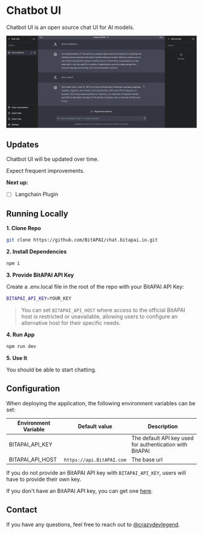 # Chatbot UI

Chatbot UI is an open source chat UI for AI models.

![Chatbot UI](./public/screenshots/Screenshot-07082023.png)

## Updates

Chatbot UI will be updated over time.

Expect frequent improvements.

**Next up:**

- [ ] Langchain Plugin

## Running Locally

**1. Clone Repo**

```bash
git clone https://github.com/BitAPAI/chat.bitapai.io.git
```

**2. Install Dependencies**

```bash
npm i
```

**3. Provide BitAPAI API Key**

Create a .env.local file in the root of the repo with your BitAPAI API Key:

```bash
BITAPAI_API_KEY=YOUR_KEY
```

> You can set `BITAPAI_API_HOST` where access to the official BitAPAI host is restricted or unavailable, allowing users to configure an alternative host for their specific needs.

**4. Run App**

```bash
npm run dev
```

**5. Use It**

You should be able to start chatting.

## Configuration

When deploying the application, the following environment variables can be set:

| Environment Variable | Default value             | Description                                              |
| -------------------- | ------------------------- | -------------------------------------------------------- |
| BITAPAI_API_KEY      |                           | The default API key used for authentication with BitAPAI |
| BITAPAI_API_HOST     | `https://api.BitAPAI.com` | The base url                                             |

If you do not provide an BitAPAI API key with `BITAPAI_API_KEY`, users will have to provide their own key.

If you don't have an BitAPAI API key, you can get one [here](https://bitapai.io).

## Contact

If you have any questions, feel free to reach out to [@crazydevlegend](https://twitter.com/crazydevlegend).
